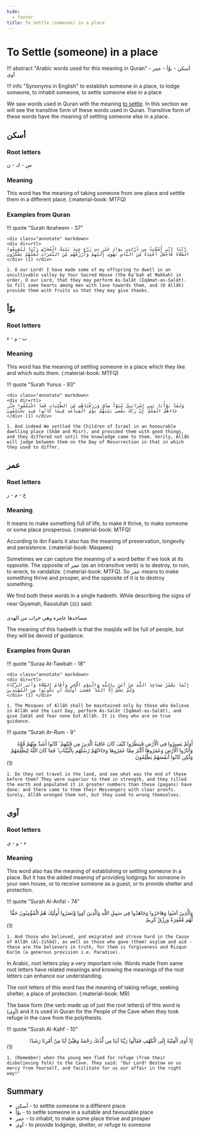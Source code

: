 ```yaml
---
hide:
  - footer
title: To Settle (someone) in a place
---
```


# To Settle (someone) in a place

!!! abstract "Arabic words used for this meaning in Quran"
    أسكن - بوَّأ - عمر - آوى 

!!! info "Synonyms in English"
    to establish someone in a place, to lodge someone, to inhabit someone, to settle someone else in a place

We saw words used in Quran with the meaning [to settle](../L/live.md). In this section we will see the transitive form of these words used in Quran. Transitive form of these words have the meaning of settling someone else in a place.

## أسكن
### Root letters
س - ك - ن

### Meaning
This word has the meaning of taking someone from one place and setttle them in a different place. (:material-book: MTFQ)

### Examples from Quran

!!! quote "Surah Ibraheem - 37"

    <div class="annotate" markdown>
    <div dir=rtl>
    رَّبَّنَا إِنِّي أَسْكَنتُ مِن ذُرِّيَّتِي بِوَادٍ غَيْرِ ذِي زَرْعٍ عِندَ بَيْتِكَ الْمُحَرَّمِ رَبَّنَا لِيُقِيمُوا الصَّلَاةَ فَاجْعَلْ أَفْئِدَةً مِّنَ النَّاسِ تَهْوِي إِلَيْهِمْ وَارْزُقْهُم مِّنَ الثَّمَرَاتِ لَعَلَّهُمْ يَشْكُرُونَ
    </div> (1) </div>

    1. O our Lord! I have made some of my offspring to dwell in an uncultivable valley by Your Sacred House (the Ka‘bah at Makkah) in order, O our Lord, that they may perform As-Salât (Iqâmat-as-Salât). So fill some hearts among men with love towards them, and (O Allâh) provide them with fruits so that they may give thanks.

## بوّأ 

### Root letters

ب - و - ء 

### Meaning

This word has the meaning of settling someone in a place which they like and which suits them. (:material-book: MTFQ)

!!! quote "Surah Yunus - 93"

    <div class="annotate" markdown>
    <div dir=rtl>
    وَلَقَدْ بَوَّأْنَا بَنِي إِسْرَائِيلَ مُبَوَّأَ صِدْقٍ وَرَزَقْنَاهُم مِّنَ الطَّيِّبَاتِ فَمَا اخْتَلَفُوا حَتَّىٰ جَاءَهُمُ الْعِلْمُ ۚ إِنَّ رَبَّكَ يَقْضِي بَيْنَهُمْ يَوْمَ الْقِيَامَةِ فِيمَا كَانُوا فِيهِ يَخْتَلِفُونَ 
    </div> (1) </div>
    
    1. And indeed We settled the Children of Israel in an honourable dwelling place (Shâm and Misr), and provided them with good things, and they differed not until the knowledge came to them. Verily, Allâh will judge between them on the Day of Resurrection in that in which they used to differ.


## عمر

### Root letters

ع - م - ر

### Meaning

It means to make something full of life, to make it thrive, to make someone or some place prosperous. (:material-book: MTFQ)

According to ibn Faaris it also has the meaning of preservation, longevity and persistence. (:material-book: Maqaees)

Sometimes we can capture the meaning of a word better if we look at its opposite. The opposite of عمر (as an intransitive verb) is to destroy, to ruin, to wreck, to vandalize. (:material-book: MTFQ). So عمر means to make something thrive and prosper, and the opposite of it is to destroy something.

We find both these words in a single hadeeth. While describing the signs of near Qiyamah, Rasulullah (ﷺ) said:

مساجدها عامرة وهي خراب من الهدى

The meaning of this hadeeth is that the masjids will be full of people, but they will be devoid of guidance.

### Examples from Quran
 
!!! quote "Suraa At-Tawbah - 18"

    <div class="annotate" markdown>
    <div dir=rtl>
    إِنَّمَا يَعْمُرُ مَسَاجِدَ اللَّهِ مَنْ آمَنَ بِاللَّهِ وَالْيَوْمِ الْآخِرِ وَأَقَامَ الصَّلَاةَ وَآتَى الزَّكَاةَ وَلَمْ يَخْشَ إِلَّا اللَّهَ ۖ فَعَسَىٰ أُولَٰئِكَ أَن يَكُونُوا مِنَ الْمُهْتَدِينَ  
    </div> (1) </div>

    1. The Mosques of Allâh shall be maintained only by those who believe in Allâh and the Last Day, perform As-Salât (Iqâmat-as-Salât), and give Zakât and fear none but Allâh. It is they who are on true guidance.

!!! quote "Surah Ar-Rum - 9"
    <div class="annotate" markdown>
    <div dir=rtl>
    أَوَلَمْ يَسِيرُوا فِي الْأَرْضِ فَيَنظُرُوا كَيْفَ كَانَ عَاقِبَةُ الَّذِينَ مِن قَبْلِهِمْ ۚ كَانُوا أَشَدَّ مِنْهُمْ قُوَّةً وَأَثَارُوا الْأَرْضَ وَعَمَرُوهَا أَكْثَرَ مِمَّا عَمَرُوهَا وَجَاءَتْهُمْ رُسُلُهُم بِالْبَيِّنَاتِ ۖ فَمَا كَانَ اللَّهُ لِيَظْلِمَهُمْ وَلَٰكِن كَانُوا أَنفُسَهُمْ يَظْلِمُونَ  
    </div> (1) </div>

    1. Do they not travel in the land, and see what was the end of those before them? They were superior to them in strength, and they tilled the earth and populated it in greater numbers than these (pagans) have done: and there came to them their Messengers with clear proofs. Surely, Allâh wronged them not, but they used to wrong themselves.


## آوى 

### Root letters

ء - و - ي

### Meaning

This word also has the meaning of establishing or settling someone in a place. But it has the added meaning of providing lodgings for someone in your own house, or to receive someone as a guest, or to provide shelter and protection.

!!! quote "Surah Al-Anfal - 74"
    <div class="annotate" markdown>
    <div dir=rtl>
    وَالَّذِينَ آمَنُوا وَهَاجَرُوا وَجَاهَدُوا فِي سَبِيلِ اللَّهِ وَالَّذِينَ آوَوا وَّنَصَرُوا أُولَٰئِكَ هُمُ الْمُؤْمِنُونَ حَقًّا ۚ لَّهُم مَّغْفِرَةٌ وَرِزْقٌ كَرِيمٌ
    </div> (1) </div>

    1. And those who believed, and emigrated and strove hard in the Cause of Allâh (Al-Jihâd), as well as those who gave (them) asylum and aid - these are the believers in truth, for them is forgiveness and Rizqun Karîm (a generous provision i.e. Paradise).

In Arabic, root letters play a very important role. Words made from same root letters have related meanings and knowing the meanings of the root letters can enhance our understanding.

The root letters of this word has the meaning of taking refuge, seeking shelter, a place of protection. (:material-book: MR)

The base form (the verb made up of just the root letters) of this word is (أوى) and it is used in Quran for the People of the Cave when they took refuge in the cave from the polytheists.

!!! quote "Surah Al-Kahf - 10"
    <div class="annotate" markdown>
    <div dir=rtl>
    إِذْ أَوَى الْفِتْيَةُ إِلَى الْكَهْفِ فَقَالُوا رَبَّنَا آتِنَا مِن لَّدُنكَ رَحْمَةً وَهَيِّئْ لَنَا مِنْ أَمْرِنَا رَشَدًا
    </div> (1) </div>

    1. (Remember) when the young men fled for refuge (from their disbelieving folk) to the Cave. They said: "Our Lord! Bestow on us mercy from Yourself, and facilitate for us our affair in the right way!"


## Summary

- أسكن - to setttle someone in a different place
- بوّأ - to settle someone in a suitable and favourable place
- عمر - to inhabit, to make some place thrive and prosper
- آوى - to provide lodgings, shelter, or refuge to someone
